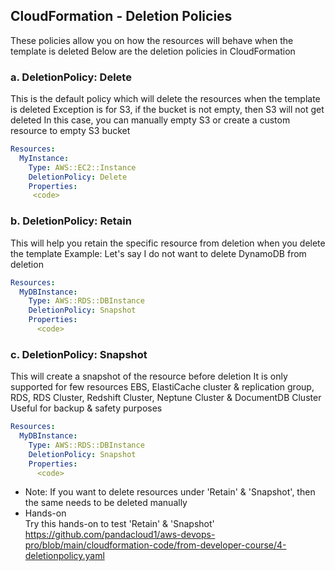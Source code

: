 ## CloudFormation - Deletion Policies
These policies allow you on how the resources will behave when the template is deleted
Below are the deletion policies in CloudFormation

### a. DeletionPolicy: Delete
This is the default policy which will delete the resources when the template is deleted
Exception is for S3, if the bucket is not empty, then S3 will not get deleted
In this case, you can manually empty S3 or create a custom resource to empty S3 bucket
```yaml
Resources:
  MyInstance:
    Type: AWS::EC2::Instance
    DeletionPolicy: Delete
    Properties:
     <code>
```

### b. DeletionPolicy: Retain
This will help you retain the specific resource from deletion when you delete the template
Example: Let's say I do not want to delete DynamoDB from deletion
```yaml
Resources:
  MyDBInstance:
    Type: AWS::RDS::DBInstance
    DeletionPolicy: Snapshot
    Properties:
      <code>
```

### c. DeletionPolicy: Snapshot
This will create a snapshot of the resource before deletion
It is only supported for few resources
EBS, ElastiCache cluster & replication group, RDS, RDS Cluster, Redshift Cluster, Neptune Cluster & DocumentDB Cluster
Useful for backup & safety purposes
```yaml
Resources:
  MyDBInstance:
    Type: AWS::RDS::DBInstance
    DeletionPolicy: Snapshot
    Properties:
      <code>
```

* Note: If you want to delete resources under 'Retain' & 'Snapshot', then the same needs to be deleted manually
* Hands-on
<br> Try this hands-on to test 'Retain' & 'Snapshot'
<br> https://github.com/pandacloud1/aws-devops-pro/blob/main/cloudformation-code/from-developer-course/4-deletionpolicy.yaml
